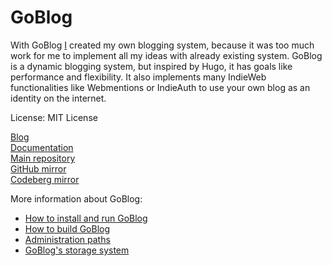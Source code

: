 # GoBlog

With GoBlog [I](https://jlelse.blog) created my own blogging system, because it was too much work for me to implement all my ideas with already existing system. GoBlog is a dynamic blogging system, but inspired by Hugo, it has goals like performance and flexibility. It also implements many IndieWeb functionalities like Webmentions or IndieAuth to use your own blog as an identity on the internet.

License: MIT License

[Blog](https://goblog.app/)  
[Documentation](https://docs.goblog.app)  
[Main repository](https://git.jlel.se/jlelse/GoBlog)  
[GitHub mirror](https://github.com/jlelse/GoBlog)  
[Codeberg mirror](https://codeberg.org/jlelse/GoBlog)

More information about GoBlog:

- [How to install and run GoBlog](./install.md)
- [How to build GoBlog](./build.md)
- [Administration paths](./admin-paths.md)
- [GoBlog's storage system](./storage.md)